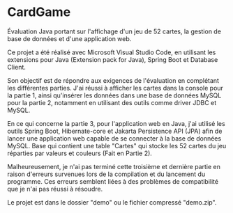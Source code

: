# CardGame
Évaluation Java portant sur l'affichage d'un jeu de 52 cartes, la gestion de base de données et d'une application web.

Ce projet a été réalisé avec Microsoft Visual Studio Code, en utilisant les extensions pour Java (Extension pack for Java), Spring Boot et Database Client.

Son objectif est de répondre aux exigences de l'évaluation en complétant les différentes parties. J'ai réussi à afficher les cartes dans la console pour la partie 1, ainsi qu'insérer les données dans une base de données MySQL pour la partie 2, 
notamment en utilisant des outils comme driver JDBC et MySQL.

En ce qui concerne la partie 3, pour l'application web en Java, j'ai utilisé les outils Spring Boot, Hibernate-core et Jakarta Persistence API (JPA) afin de lancer une application web capable de se connecter à la base de données MySQL.
Base qui contient une table "Cartes" qui stocke les 52 cartes du jeu réparties par valeurs et couleurs (Fait en Partie 2).

Malheureusement, je n'ai pas terminé cette troisième et dernière partie en raison d'erreurs survenues lors de la compilation et du lancement du programme. Ces erreurs semblent liées à des problèmes de compatibilité que je n'ai pas réussi à résoudre.

Le projet est dans le dossier "demo" ou le fichier compressé "demo.zip".

